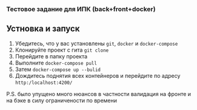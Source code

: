 ### Тестовое задание для ИПК (back+front+docker)
## Устновка и запуск
1. Убедитесь, что у вас установлены `git`, `docker` и `docker-compose`
2. Клонируйте проект с гита `git clone`
3. Перейдите в папку проекта 
4. Выполните `docker-compose pull`
5. Затем `docker-compose up --bulid`
6. Дождитесь поднятия всех контейнеров и перейдите по адресу `http:/localhost:4200/`

P.S. было упущено много нюансов в частности валидация на фронте и на бэке в силу ограничености по времени